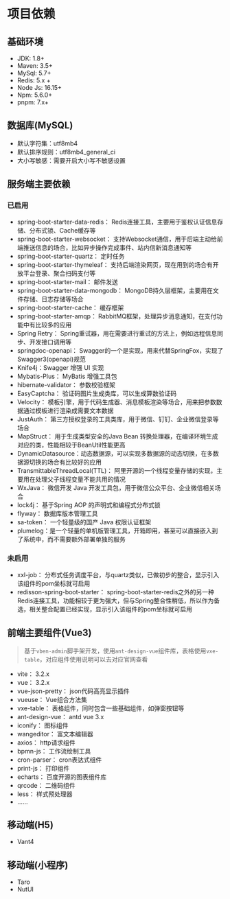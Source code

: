 # 项目依赖
## 基础环境
- JDK: 1.8+ 
- Maven: 3.5+
- MySql: 5.7+
- Redis: 5.x +
- Node Js: 16.15+
- Npm: 5.6.0+
- pnpm: 7.x+
## 数据库(MySQL)

- 默认字符集：utf8mb4
- 默认排序规则：utf8mb4_general_ci
- 大小写敏感：需要开启大小写不敏感设置

## 服务端主要依赖
### 已启用
- spring-boot-starter-data-redis：  Redis连接工具，主要用于鉴权认证信息存储、分布式锁、Cache缓存等
- spring-boot-starter-websocket：  支持Websocket通信，用于后端主动给前端推送信息的场合，比如异步操作完成事件、站内信新消息通知等
- spring-boot-starter-quartz：  定时任务
- spring-boot-starter-thymeleaf：  支持后端渲染网页，现在用到的场合有开放平台登录、聚合扫码支付等
- spring-boot-starter-mail：  邮件发送
- spring-boot-starter-data-mongodb：  MongoDB持久层框架，主要用在文件存储、日志存储等场合
- spring-boot-starter-cache：  缓存框架
- spring-boot-starter-amqp：  RabbitMQ框架，处理异步消息通知，在支付功能中有比较多的应用
- Spring Retry：  Spring重试器，用在需要进行重试的方法上，例如远程信息同步、开发接口调用等
- springdoc-openapi：  Swagger的一个是实现，用来代替SpringFox，实现了Swagger3(openapi)规范
- Knife4j：Swagger 增强 UI 实现
- Mybatis-Plus：  MyBatis 增强工具包
- hibernate-validator：  参数校验框架
- EasyCaptcha：  验证码图片生成类库，可以生成算数验证码
- Velocity：  模板引擎，用于代码生成器、消息模板渲染等场合，用来把参数数据通过模板进行渲染成需要文本数据
- JustAuth：  第三方授权登录的工具类库，用于微信、钉钉、企业微信登录等场合
- MapStruct：  用于生成类型安全的Java Bean 转换处理器，在编译环境生成对应的类，性能相较于BeanUtil性能更高
- DynamicDatasource：动态数据源，可以实现多数据源的动态切换，在多数据源切换的场合有比较好的应用
- TransmittableThreadLocal(TTL)：  阿里开源的一个线程变量存储的实现，主要用在处理父子线程变量不能共用的情况
- WxJava：  微信开发 Java 开发工具包，用于微信公众平台、企业微信相关场合
- lock4j：  基于Spring AOP 的声明式和编程式分布式锁
- flyway：  数据库版本管理工具
- sa-token：  一个轻量级的国产 Java 权限认证框架
- plumelog：是一个轻量的单机版管理工具，开箱即用，甚至可以直接嵌入到了系统中，而不需要额外部署单独的服务

### 未启用
- xxl-job：  分布式任务调度平台，与quartz类似，已做初步的整合，显示引入该组件的pom坐标就可启用
- redisson-spring-boot-starter：  spring-boot-starter-redis之外的另一种Redis连接工具，功能相较于更为强大，但与Spring整合性稍低，所以作为备选，相关整合配置已经实现，显示引入该组件的pom坐标就可启用

## 前端主要组件(Vue3)

> 基于`vben-admin`脚手架开发，使用`ant-design-vue`组件库，表格使用`vxe-table`，对应组件使用说明可以去对应官网查看
- vite：  3.2.x
- vue：  3.2.x
- vue-json-pretty：  json代码高亮显示插件
- vueuse：  Vue组合方法集
- vxe-table：  表格组件，同时包含一些基础组件，如弹窗按钮等
- ant-design-vue：  antd vue 3.x
- iconify：  图标组件
- wangeditor：  富文本编辑器
- axios：  http请求组件
- bpmn-js：  工作流绘制工具
- cron-parser：  cron表达式组件
- print-js：  打印组件
- echarts：  百度开源的图表组件库
- qrcode：  二维码组件
- less：  样式预处理器
- ......

## 移动端(H5)
- Vant4
## 移动端(小程序)
- Taro 
- NutUI
